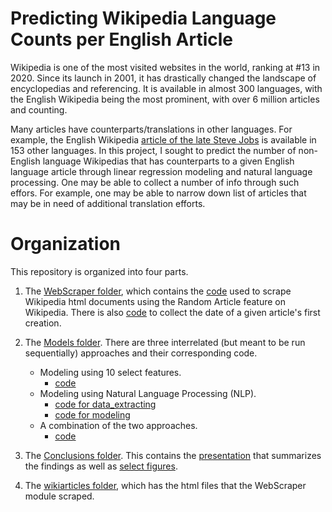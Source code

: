 # Predicting Wikipedia Language Counts per English Article
Wikipedia is one of the most visited websites in the world, ranking at #13 in 2020. Since its launch in 2001, it has drastically changed the landscape of encyclopedias and referencing. It is available in almost 300 languages, with the English Wikipedia being the most prominent, with over 6 million articles and counting.

Many articles have counterparts/translations in other languages. For example, the English Wikipedia [article of the late Steve Jobs](https://en.wikipedia.org/wiki/Steve_Jobs) is available in 153 other languages. In this project, I sought to predict the number of non-English language Wikipedias that has counterparts to a given English language article through linear regression modeling and natural language processing. One may be able to collect a number of info through such effors. For example, one may be able to narrow down list of articles that may be in need of additional translation efforts.

# Organization
This repository is organized into four parts.
1. The [WebScraper folder](https://github.com/jcpark376/project2-wikipedia/tree/master/WebScraper), which contains the [code](https://github.com/jcpark376/project2-wikipedia/blob/master/WebScraper/webscraper.ipynb) used to scrape Wikipedia html documents using the Random Article feature on Wikipedia. There is also [code](https://github.com/jcpark376/project2-wikipedia/blob/master/WebScraper/articledateget.ipynb) to collect the date of a given article's first creation.

2. The [Models folder](https://github.com/jcpark376/project2-wikipedia/tree/master/Models). There are three interrelated (but meant to be run sequentially) approaches and their corresponding code.
    * Modeling using 10 select features.
        * [code](https://github.com/jcpark376/project2-wikipedia/blob/master/Models/TenFeatures/features2.ipynb)
    * Modeling using Natural Language Processing (NLP).
        * [code for data_extracting](https://github.com/jcpark376/project2-wikipedia/blob/master/Models/NLP/nlp_dataextract.ipynb)
        * [code for modeling](https://github.com/jcpark376/project2-wikipedia/blob/master/Models/NLP/nlp_model.ipynb)
    * A combination of the two approaches.
        * [code](https://github.com/jcpark376/project2-wikipedia/blob/master/Models/FinalModel/final_model.ipynb)

3. The [Conclusions folder](https://github.com/jcpark376/project2-wikipedia/tree/master/Conclusions). This contains the [presentation](https://github.com/jcpark376/project2-wikipedia/blob/master/Conclusions/Presentation-Revised.pdf) that summarizes the findings as well as [select figures](https://github.com/jcpark376/project2-wikipedia/tree/master/Conclusions/FIgures). 

4. The [wikiarticles folder](https://github.com/jcpark376/project2-wikipedia/tree/master/wikiarticles), which has the html files that the WebScraper module scraped.